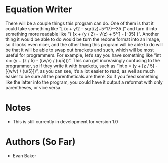 # Equation Writer
There will be a couple things this program can do. One of them is that it could take something like “[ (x + y/2 - sqrt(z)+5^17)--35 ]” and turn it into something more readable like “{ [x + (y / 2) - √(z) + 5¹⁷] - [-35] }”. Another thing it would be able to do would be turn the redone format into an image, so it looks even nicer, and the other thing this program will be able to do will be that it will be able to swap out brackets and such, which will be most useful for programmers. For example, let’s say you have something like “int x = (y + (z / 5) - ((w/v) / (u/5)))”. This can get increasingly confusing to the programmer, so if they write it with brackets, such as “int x = (y + [z / 5] - [{w/v} / {u/5}])”, as you can see, it’s a lot easier to read, as well as much easier to be sure all the parentheticals are there. So if you feed something like the latter into the program, you could have it output a reformat with only parentheses, or vice versa.


# Notes
- This is still currently in development for version 1.0

# Authors (So Far)
- Evan Baker

